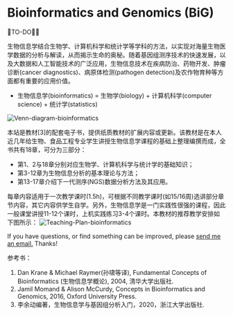 # Bioinformatics and Genomics (BiG)

🐘TO-DO🐘🐘

生物信息学结合生物学、计算机科学和统计学等学科的方法，以实现对海量生物医学数据的分析与解读，从而揭示生命的奥秘。随着基因组测序技术的快速发展，以及大数据和人工智能技术的广泛应用，生物信息技术在疾病防治、药物开发、肿瘤诊断(cancer diagnostics)、病原体检测(pathogen detection)及农作物育种等方面都有重要的应用价值。
* 生物信息学(bioinformatics) = 生物学(biology) + 计算机科学(computer science) + 统计学(statistics)

![Venn-diagram-bioinformatics](https://raw.githubusercontent.com/adong77/bigbook/master/imageBed/Venn-diagram-bioinformatics.png)

本站是教材[3]的配套电子书，提供纸质教材的扩展内容或更新。该教材是在本人近几年给生物、食品工程专业学生讲授生物信息学课程的基础上整理编撰而成，全书共有18章，可分为三部分：
* 第1、2与18章分别对应生物学、计算机科学与统计学的基础知识；
* 第3-12章为生物信息分析的基本理论与方法；
* 第13-17章介绍下一代测序(NGS)数据分析方法及其应用。

每章内容适用于一次教学课时(1.5h)，可根据不同教学课时(如15/16周)选讲部分章节内容，其它内容供学生自学。另外，生物信息学是一门实践性很强的课程，因此一般课堂讲授11-12个课时，上机实践练习3-4个课时。本教材的推荐教学安排如下图所示：
![Teaching-Plan-bioinformatics](https://raw.githubusercontent.com/adong77/bigbook/master/imageBed/Teaching-plan-bioinformatics.png)

If you have questions, or find something can be improved, please <a href="mailto:youdng@hotmail.com">send me an email.</a> Thanks!

参考书：
1. Dan Krane & Michael Raymer(孙啸等译), Fundamental Concepts of Bioinformatics (生物信息学概论), 2004, 清华大学出版社.
2. Jamil Momand & Alison McCurdy, Concepts in Bioinformatics and Genomics, 2016, Oxford University Press.
3. 李余动编著，生物信息学与基因组分析入门，2020，浙江大学出版社.